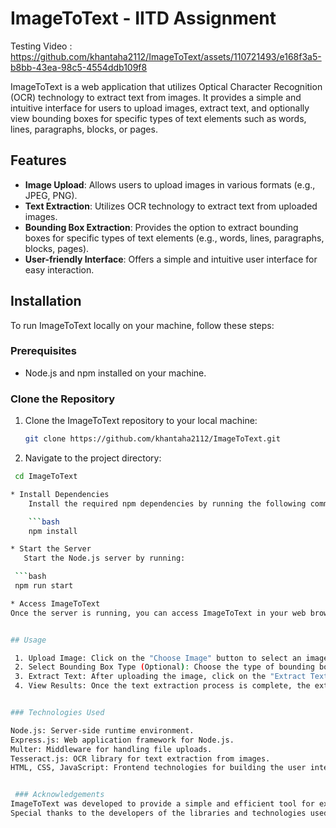 # ImageToText - IITD Assignment

Testing Video :
https://github.com/khantaha2112/ImageToText/assets/110721493/e168f3a5-b8bb-43ea-98c5-4554ddb109f8

ImageToText is a web application that utilizes Optical Character Recognition (OCR) technology to extract text from images. It provides a simple and intuitive interface for users to upload images, extract text, and optionally view bounding boxes for specific types of text elements such as words, lines, paragraphs, blocks, or pages.

## Features

- **Image Upload**: Allows users to upload images in various formats (e.g., JPEG, PNG).
- **Text Extraction**: Utilizes OCR technology to extract text from uploaded images.
- **Bounding Box Extraction**: Provides the option to extract bounding boxes for specific types of text elements (e.g., words, lines, paragraphs, blocks, pages).
- **User-friendly Interface**: Offers a simple and intuitive user interface for easy interaction.

## Installation

To run ImageToText locally on your machine, follow these steps:

### Prerequisites

- Node.js and npm installed on your machine.

### Clone the Repository

1. Clone the ImageToText repository to your local machine:

   ```bash
   git clone https://github.com/khantaha2112/ImageToText.git

2. Navigate to the project directory:
```bash
 cd ImageToText

* Install Dependencies
    Install the required npm dependencies by running the following command:

    ```bash
    npm install

* Start the Server
   Start the Node.js server by running:

 ```bash
 npm run start

* Access ImageToText
Once the server is running, you can access ImageToText in your web browser at http://localhost:5000


## Usage

 1. Upload Image: Click on the "Choose Image" button to select an image file from your computer. Supported image formats include JPEG, PNG, and others.
 2. Select Bounding Box Type (Optional): Choose the type of bounding boxes for text extraction from the dropdown menu. Options include words, lines, paragraphs, blocks, and pages.
 3. Extract Text: After uploading the image, click on the "Extract Text" button to initiate the text extraction process.
 4. View Results: Once the text extraction process is complete, the extracted text will be displayed on the screen. If you selected a bounding box type, you will also see the bounding boxes for the specified text elements.


### Technologies Used

Node.js: Server-side runtime environment.
Express.js: Web application framework for Node.js.
Multer: Middleware for handling file uploads.
Tesseract.js: OCR library for text extraction from images.
HTML, CSS, JavaScript: Frontend technologies for building the user interface.


 ### Acknowledgements
ImageToText was developed to provide a simple and efficient tool for extracting text from images using OCR technology.
Special thanks to the developers of the libraries and technologies used in this project.

